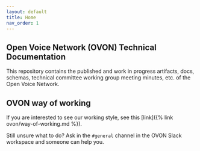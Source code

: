 ```yaml
---
layout: default
title: Home
nav_order: 1
---
```


## Open Voice Network (OVON) Technical Documentation

This repository contains the published and work in progress artifacts, docs, schemas,
technical committee working group meeting minutes, etc. of the Open Voice Network.

## OVON way of working

If you are interested to see our working style, see this [link]({% link ovon/way-of-working.md %}).

Still unsure what to do? Ask in the `#general` channel in the OVON Slack workspace
and someone can help you.
